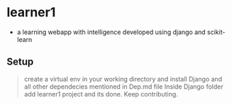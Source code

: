 # learner1
- a learning webapp with intelligence developed using django and scikit-learn

Setup
------
> create a virtual env in your working directory and 
  install Django and all other dependecies mentioned in Dep.md file
> Inside Django folder add learner1 project and its done. Keep contributing.
